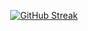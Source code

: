 <div align="center">

  [![GitHub Streak](https://streak-stats.demolab.com?user=yigiterdev&theme=algolia&hide_border=true)](https://git.io/streak-stats)

</div>


<!--
**yigiterdev/yigiterdev** is a ✨ _special_ ✨ repository because its `README.md` (this file) appears on your GitHub profile.

Here are some ideas to get you started:

- 🔭 I’m currently working on ...
- 🌱 I’m currently learning ...
- 👯 I’m looking to collaborate on ...
- 🤔 I’m looking for help with ...
- 💬 Ask me about ...
- 📫 How to reach me: ...
- 😄 Pronouns: ...
- ⚡ Fun fact: ...
-->
